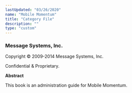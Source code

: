 ```yaml
---
lastUpdated: "03/26/2020"
name: "Mobile Momentum"
title: "Category File"
description: ""
type: "custom"
---
```


### Message Systems, Inc.

Copyright © 2009-2014 Message Systems, Inc.

Confidential & Proprietary.

**Abstract**

This book is an administration guide for Mobile Momentum.